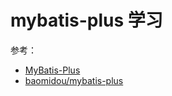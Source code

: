 # mybatis-plus 学习

参考：

* [MyBatis-Plus](https://mp.baomidou.com/)
* [baomidou/mybatis-plus](https://github.com/baomidou/mybatis-plus)